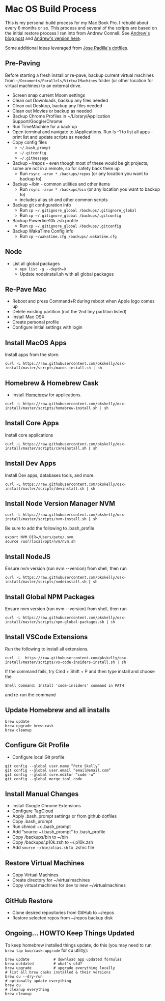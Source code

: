 # Mac OS Build Process 

This is my personal build process for my Mac Book Pro.  I rebuild about every 6 months or so.  This process and several of the scripts are based on the initial restore process I ran into from Andrew Connell.  See [Andrew's blog post](http://www.andrewconnell.com/blog/rapid-complete-install-reinstall-os-x-like-a-champ-in-three-ish-hours) and [Andrew's version here](https://github.com/andrewconnell/osx-install).  

Some additional ideas leveraged from [Jose Padilla's dotfiles](https://github.com/jpadilla/dotfiles/blob/master/Brewfile).


## Pre-Paving
Before starting a fresh install or re-pave, backup current virtual machines from ```~/Documents/Parallels/VirtualMachines``` folder (or other location for virtual machines) to an external drive.

- Screen snap current Moom settings
- Clean out Downloads, backup any files needed
- Clean out Desktop, backup any files needed
- Clean out Movies or backup as needed
- Backup Chrome Profiles in ~/Library/Application Support/Google/Chrome
- Run TimeMachine for a back up 
- Open terminal and navigate to /Applications. Run ls -1 to list all apps - print list and update scripts as needed  
- Copy config files
    - ```~/.bash_prompt```
    - ```~/.gitconfig```
    - ```~/.gitmessage```
- Backup ~/repos - even though most of these would be git projects, some are not in a remote, so for safety back them up
    - Run ```rsync -aruv * /backups/repos``` (or any location you want to backup to)
- Backup ~/bin - common utilities and other items
    - Run ```rsync -aruv * /backups/bin``` (or any location you want to backup to)
    - includes alias.sh and other common scripts
- Backup git configuration info
    - Run ```cp ~/.gitignore_global /backups/.gitignore_global ```
    - Run ```cp ~/.gitignore_global /backups/.gitconfig```
- Backup Powerline10k zsh profile
    - Run ```cp ~/.gitignore_global /backups/.gitconfig```
- Backup WakaTime Config info 
    - Run ```cp ~/wakatime.cfg /backups/.wakatime.cfg```
## Node 
- List all global packages 
    - ```npm list -g --depth=0```
    - Update nodeinstall.sh with all global packages


## Re-Pave Mac 
- Reboot and press Command+R during reboot when Apple logo comes up
- Delete existing partition (not the 2nd tiny partition listed)
- Install Mac OSX
- Create personal profile 
- Configure initial settings with login

## Install MacOS Apps
Install apps from the store. 

```
curl -L https://raw.githubusercontent.com/pkskelly/osx-install/master/scripts/macos-install.sh | sh
```


## Homebrew & Homebrew Cask
- Install [Homebrew](https://brew.sh/) for applications.

```
curl -L https://raw.githubusercontent.com/pkskelly/osx-install/master/scripts/homebrew-install.sh | sh
```

## Install Core Apps 
Install core applications 

```
curl -L https://raw.githubusercontent.com/pkskelly/osx-install/master/scripts/coreinstall.sh | sh
```

## Install Dev Apps
Install Dev apps, databases tools, and more. 
```
curl -L https://raw.githubusercontent.com/pkskelly/osx-install/master/scripts/devinstall.sh | sh

``` 

## Install Node Version Manager NVM
```
curl -L https://raw.githubusercontent.com/pkskelly/osx-install/master/scripts/nvm-install.sh | sh

```
Be sure to add the following to .bash_profile

```
export NVM_DIR=/Users/pete/.nvm
source /usr/local/opt/nvm/nvm.sh
```

## Install NodeJS 
Ensure nvm version (run nvm --version) from shell, then run

```
curl -L https://raw.githubusercontent.com/pkskelly/osx-install/master/scripts/nodeinstall.sh | sh

```

## Install Global NPM Packages  
Ensure nvm version (run nvm --version) from shell, then run

```
curl -L https://raw.githubusercontent.com/pkskelly/osx-install/master/scripts/npm-global-packages.sh | sh

```


## Install VSCode Extensions
Run the following to install all extensions. 
```
curl -L  https://raw.githubusercontent.com/pkskelly/osx-install/master/scripts/vs-code-insiders-install.sh | sh

```
If the command fails, try Cmd + Shift + P and then type install and choose the
```
Shell Command: Install 'code-insiders' command in PATH
```
and re-run the command



## Update Homebrew and all installs
```
brew update
brew upgrade brew-cask
brew cleanup
```

## Configure Git Profile 
- Configure local Git profile
```
git config --global user.name “Pete Skelly”
git config --global user.email “email@email.com”
git config --global core.editor “code -w”
git config --global merge.tool code

```

## Install Manual Changes
- Install Google Chrome Extensions
- Configure TagCloud
- Apply .bash_prompt settings or from github dotfiles
- Copy .bash_prompt
- Run chmod +x .bash_prompt
- Add “source ~/.bash_prompt” to .bash_profile
- Copy /backups/bin to ~/bin 
- Copy /backups/.p10k.zsh to ~/.p10k.zsh
- Add ```source ~/bin/alias.sh``` to .zshrc file

## Restore Virtual Machines
- Copy Virtual Machines
- Create directory for ~/virtualmachines 
- Copy virtual machines for dev to new ~/virtualmachines  

## GitHub Restore
- Clone desired repositories from GitHub to ~/repos
- Restore selected repos from ~/repos backup disk



## Ongoing... HOWTO Keep Things Updated

To keep homebrew installed things update, do this (you may need to run ```brew tap buo/cask-upgrade``` for cu utility):

  ```shell
  brew update           # download app updated formulas
  brew outdated         # what’s old?
  brew upgrade          # upgrade everything locally
  # list all brew casks installed & their versions
  brew cu --dry-run
  # optionally update everything
  brew cu
  # cleanup everything
  brew cleanup
  ```




